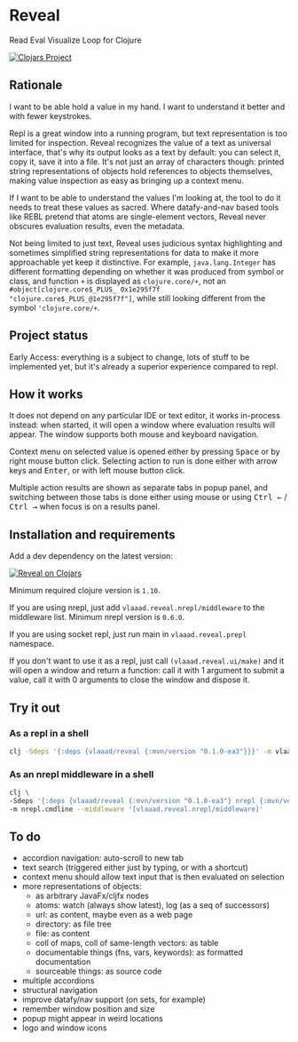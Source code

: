 # Reveal

Read Eval Visualize Loop for Clojure

[![Clojars Project](https://img.shields.io/clojars/v/vlaaad/reveal.svg?logo=clojure&logoColor=white)](https://clojars.org/vlaaad/reveal)

## Rationale

I want to be able hold a value in my hand. I want to understand it better and with fewer 
keystrokes.

Repl is a great window into a running program, but text representation is too limited for 
inspection. Reveal recognizes the value of a text as universal interface, that's why its 
output looks as a text by default: you can select it, copy it, save it into a file. It's 
not just an array of characters though: printed string representations of objects hold 
references to objects themselves, making value inspection as easy as bringing up a context 
menu.

If I want to be able to understand the values I'm looking at, the tool to do it needs to
treat these values as sacred. Where datafy-and-nav based tools like REBL pretend that 
atoms are single-element vectors, Reveal never obscures evaluation results, even the 
metadata.

Not being limited to just text, Reveal uses judicious syntax highlighting and sometimes 
simplified string representations for data to make it more approachable yet keep it 
distinctive. For example, `java.lang.Integer` has different formatting depending on 
whether it was produced from symbol or class, and function `+` is displayed as 
`clojure.core/+`, not an `#object[clojure.core$_PLUS_ 0x1e295f7f "clojure.core$_PLUS_@1e295f7f"]`, 
while still looking different from the symbol `'clojure.core/+`.


## Project status

Early Access: everything is a subject to change, lots of stuff to be implemented yet, but 
it's already a superior experience compared to repl.

## How it works

It does not depend on any particular IDE or text editor, it works in-process instead: when 
started, it will open a window where evaluation results will appear. The window supports 
both mouse and keyboard navigation. 

Context menu on selected value is opened either by pressing <kbd>Space</kbd> or by right 
mouse button click. Selecting action to run is done either with arrow keys and 
<kbd>Enter</kbd>, or with left mouse button click.

Multiple action results are shown as separate tabs in popup panel, and switching between 
those tabs is done either using mouse or using <kbd>Ctrl ←</kbd> / <kbd>Ctrl →</kbd> when 
focus is on a results panel.

## Installation and requirements

Add a dev dependency on the latest version:

[![Reveal on Clojars](https://clojars.org/vlaaad/reveal/latest-version.svg)](https://clojars.org/vlaaad/reveal)

Minimum required clojure version is `1.10`.

If you are using nrepl, just add `vlaaad.reveal.nrepl/middleware` to the middleware list. 
Minimum nrepl version is `0.6.0`.

If you are using socket repl, just run main in `vlaaad.reveal.prepl` namespace.

If you don't want to use it as a repl, just call `(vlaaad.reveal.ui/make)` and it will 
open a window and return a function: call it with 1 argument to submit a value, call it 
with 0 arguments to close the window and dispose it.

## Try it out

### As a repl in a shell

```sh
clj -Sdeps '{:deps {vlaaad/reveal {:mvn/version "0.1.0-ea3"}}}' -m vlaaad.reveal.prepl
```

### As an nrepl middleware in a shell

```sh
clj \
-Sdeps '{:deps {vlaaad/reveal {:mvn/version "0.1.0-ea3"} nrepl {:mvn/version "0.6.0"}}}' \
-m nrepl.cmdline --middleware '[vlaaad.reveal.nrepl/middleware]'
```

## To do

- accordion navigation: auto-scroll to new tab 
- text search (triggered either just by typing, or with a shortcut)
- context menu should allow text input that is then evaluated on selection
- more representations of objects:
  - as arbitrary JavaFx/cljfx nodes
  - atoms: watch (always show latest), log (as a seq of successors)
  - url: as content, maybe even as a web page
  - directory: as file tree
  - file: as content
  - coll of maps, coll of same-length vectors: as table
  - documentable things (fns, vars, keywords): as formatted documentation
  - sourceable things: as source code
- multiple accordions
- structural navigation
- improve datafy/nav support (on sets, for example)
- remember window position and size
- popup might appear in weird locations
- logo and window icons
